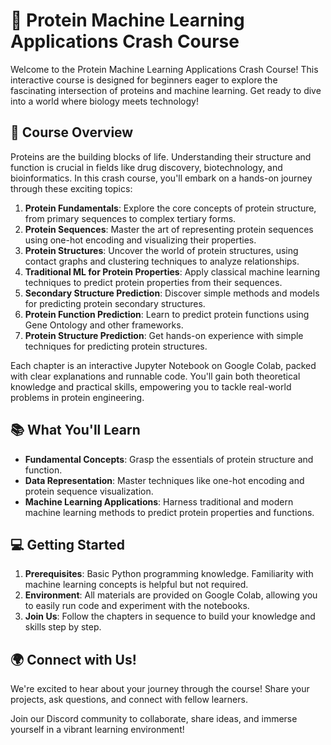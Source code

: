 
# 🧬 Protein Machine Learning Applications Crash Course
Welcome to the Protein Machine Learning Applications Crash Course! This interactive course is designed for beginners eager to explore the fascinating intersection of proteins and machine learning. Get ready to dive into a world where biology meets technology!

## 🚀 Course Overview

Proteins are the building blocks of life. Understanding their structure and function is crucial in fields like drug discovery, biotechnology, and bioinformatics. In this crash course, you'll embark on a hands-on journey through these exciting topics:

1. **Protein Fundamentals**: Explore the core concepts of protein structure, from primary sequences to complex tertiary forms.
2. **Protein Sequences**: Master the art of representing protein sequences using one-hot encoding and visualizing their properties.
3. **Protein Structures**: Uncover the world of protein structures, using contact graphs and clustering techniques to analyze relationships.
4. **Traditional ML for Protein Properties**: Apply classical machine learning techniques to predict protein properties from their sequences.
5. **Secondary Structure Prediction**: Discover simple methods and models for predicting protein secondary structures.
6. **Protein Function Prediction**: Learn to predict protein functions using Gene Ontology and other frameworks.
7. **Protein Structure Prediction**: Get hands-on experience with simple techniques for predicting protein structures.

Each chapter is an interactive Jupyter Notebook on Google Colab, packed with clear explanations and runnable code. You'll gain both theoretical knowledge and practical skills, empowering you to tackle real-world problems in protein engineering.

## 📚 What You'll Learn

- **Fundamental Concepts**: Grasp the essentials of protein structure and function.
- **Data Representation**: Master techniques like one-hot encoding and protein sequence visualization.
- **Machine Learning Applications**: Harness traditional and modern machine learning methods to predict protein properties and functions.

## 💻 Getting Started

1. **Prerequisites**: Basic Python programming knowledge. Familiarity with machine learning concepts is helpful but not required.
2. **Environment**: All materials are provided on Google Colab, allowing you to easily run code and experiment with the notebooks.
3. **Join Us**: Follow the chapters in sequence to build your knowledge and skills step by step.

## 🌍 Connect with Us!

We're excited to hear about your journey through the course! Share your projects, ask questions, and connect with fellow learners.

Join our Discord community to collaborate, share ideas, and immerse yourself in a vibrant learning environment!
